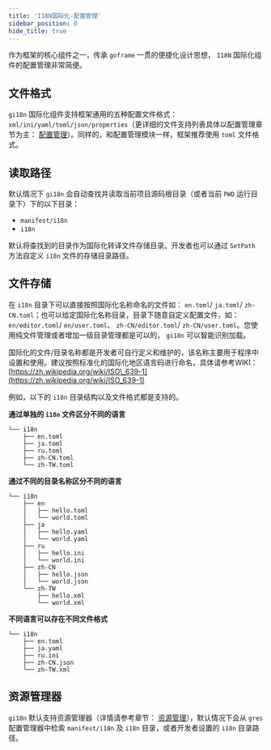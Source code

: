 ```yaml
---
title: 'I18N国际化-配置管理'
sidebar_position: 0
hide_title: true
---
```


作为框架的核心组件之一，传承 `goframe` 一贯的便捷化设计思想， `I18N` 国际化组件的配置管理非常简便。

## 文件格式

`gi18n` 国际化组件支持框架通用的五种配置文件格式： `xml/ini/yaml/toml/json/properties`（更详细的文件支持列表具体以配置管理章节为主： [配置管理](output/goframe-v2.6-md/核心组件/配置管理)）。同样的，和配置管理模块一样，框架推荐使用 `toml` 文件格式。

## 读取路径

默认情况下 `gi18n` 会自动查找并读取当前项目源码根目录（或者当前 `PWD` 运行目录下）下的以下目录：

- `manifest/i18n`
- `i18n`

默认将查找到的目录作为国际化转译文件存储目录。开发者也可以通过 `SetPath` 方法自定义 `i18n` 文件的存储目录路径。

## 文件存储

在 `i18n` 目录下可以直接按照国际化名称命名的文件如： `en.toml`/ `ja.toml`/ `zh-CN.toml`；也可以给定国际化名称目录，目录下随意自定义配置文件，如： `en/editor.toml`/ `en/user.toml`、 `zh-CN/editor.toml`/ `zh-CN/user.toml`。您使用纯文件管理或者增加一级目录管理都是可以的， `gi18n` 可以智能识别加载。

国际化的文件/目录名称都是开发者可自行定义和维护的，该名称主要用于程序中设置和使用。建议按照标准化的国际化地区语言码进行命名，具体请参考WIKI： [https://zh.wikipedia.org/wiki/ISO\_639-1](https://zh.wikipedia.org/wiki/ISO_639-1)

例如，以下的 `i18n` 目录结构以及文件格式都是支持的。

**通过单独的 `i18n` 文件区分不同的语言**

```
└── i18n
    ├── en.toml
    ├── ja.toml
    ├── ru.toml
    ├── zh-CN.toml
    └── zh-TW.toml
```

**通过不同的目录名称区分不同的语言**

```
└── i18n
    ├── en
    │   ├── hello.toml
    │   └── world.toml
    ├── ja
    │   ├── hello.yaml
    │   └── world.yaml
    ├── ru
    │   ├── hello.ini
    │   └── world.ini
    ├── zh-CN
    │   ├── hello.json
    │   └── world.json
    └── zh-TW
        ├── hello.xml
        └── world.xml
```

**不同语言可以存在不同文件格式**

```
└── i18n
    ├── en.toml
    ├── ja.yaml
    ├── ru.ini
    ├── zh-CN.json
    └── zh-TW.xml
```

## 资源管理器

`gi18n` 默认支持资源管理器（详情请参考章节： [资源管理](output/goframe-v2.6-md/核心组件/资源管理)），默认情况下会从 `gres` 配置管理器中检索 `manifest/i18n` 及 `i18n` 目录，或者开发者设置的 `i18n` 目录路径。